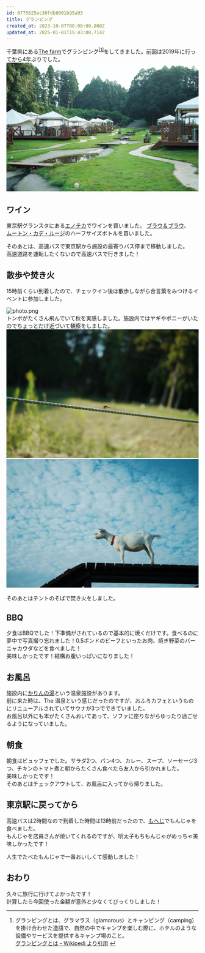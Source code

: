 ```yaml
---
id: 6775625ec30fdb8001b95a93
title: グランピング
created_at: 2023-10-07T00:00:00.000Z
updated_at: 2025-01-01T15:43:08.714Z
---
```


<p>千葉県にある<a href="https://www.thefarm.jp/">The farm</a>でグランピング<sup class="footnote-ref"><a href="#fn1" id="fnref1">[1]</a></sup>をしてきました。前回は2019年に行ってから4年ぶりでした。<br/>
<img alt="farm.jpeg" src="farm.jpeg"/></p>
<h2>ワイン</h2>
<p>東京駅グランスタにある<a href="https://www.enoteca.co.jp/shop/gransta">エノテカ</a>でワインを買いました。 <a href="https://www.enoteca.co.jp/item/detail/0451741512">ブラウ＆ブラウ</a>、<br/>
<a href="https://www.enoteca.co.jp/item/detail/0176542212">ムートン・カデ・ルージ</a>のハーフサイズボトルを買いました。</p>
<p>そのあとは、高速バスで東京駅から施設の最寄りバス停まで移動しました。<br/>
高速道路を運転したくないので高速バスで行きました！</p>
<h2>散歩や焚き火</h2>
<p>15時前くらい到着したので、チェックイン後は散歩しながら合言葉をみつけるイベントに参加しました。</p>
<p><img alt="photo.png" src="photo.png"/><br/>
トンボがたくさん飛んでいて秋を実感しました。施設内ではヤギやポニーがいたのでちょっとだけ近づいて観察をしました。<br/>
<img alt="tonbo.jpeg" src="tonbo.jpeg"/><br/>
<img alt="yagi.jpeg" src="yagi.jpeg"/></p>
<p>そのあとはテントのそばで焚き火をしました。</p>
<h2>BBQ</h2>
<p>夕食はBBQでした！下準備がされているので基本的に焼くだけです。食べるのに夢中で写真撮り忘れました！0.5ポンドのビーフといったお肉、焼き野菜のバーニャカウダなどを食べました！<br/>
美味しかったです！結構お腹いっぱいになりました！</p>
<h2>お風呂</h2>
<p>施設内に<a href="https://www.thefarm.jp/karinnoyu/">かりんの湯</a>という温泉施設があります。<br/>
前に来た時は、The 温泉という感じだったのですが、おふろカフェというものにリニューアルされていてサウナが3つでできていました。<br/>
お風呂以外にも本がたくさんおいてあって、ソファに座りながらゆったり過ごせるようになっていました。</p>
<h2>朝食</h2>
<p>朝食はビュッフェでした。サラダ2つ、パン4つ、カレー、スープ、ソーセージ3つ、チキンのトマト煮と朝からたくさん食べたら友人から引かれました。<br/>
美味しかったです！<br/>
そのあとはチェックアウトして、お風呂に入ってから帰りました。</p>
<h2>東京駅に戻ってから</h2>
<p>高速バスは2時間なので到着した時間は13時前だったので、<a href="https://kano-corp.tokyo/shop/">もへじ</a>でもんじゃを食べました。<br/>
もんじゃを店員さんが焼いてくれるのですが、明太子もちもんじゃがめっちゃ美味しかったです！</p>
<p>人生でたべたもんじゃで一番おいしくて感動しました！</p>
<h2>おわり</h2>
<p>久々に旅行に行けてよかったです！<br/>
計算したら今回使った金額が意外と少なくてびっくりしました！</p>
<hr class="footnotes-sep"/>
<section class="footnotes">
<ol class="footnotes-list">
<li class="footnote-item" id="fn1"><p>グランピングとは、グラマラス（glamorous）とキャンピング（camping）を掛け合わせた造語で、自然の中でキャンプを楽しむ際に、ホテルのような設備やサービスを提供するキャンプ場のこと。<br/>
<a href="https://ja.wikipedia.org/wiki/%E3%82%B0%E3%83%A9%E3%83%B3%E3%83%94%E3%83%B3%E3%82%B0">グランピングとは - Wikipedi より引用</a> <a class="footnote-backref" href="#fnref1">↩︎</a></p>
</li>
</ol>
</section>
